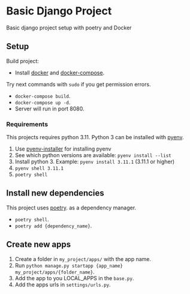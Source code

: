 # Basic Django Project
Basic django project setup with poetry and Docker

## Setup

Build project:
- Install [docker](https://docs.docker.com/engine/install/) and [docker-compose](https://docs.docker.com/compose/install/).

Try next commands with `sudo` if you get permission errors.
- `docker-compose build`.
- `docker-compose up -d`.
- Server will run in port 8080.

### Requirements

This projects requires python 3.11.
Python 3 can be installed with [pyenv](https://github.com/pyenv/pyenv).

1. Use [pyenv-installer](https://github.com/pyenv/pyenv-installer) for installing pyenv
1. See which python versions are available: `pyenv install --list`
1. Install python 3. Example: `pyenv install 3.11.1` (3.11.1 or higher)
1. `pyenv shell 3.11.1`
1. `poetry shell`


## Install new dependencies
This project uses [poetry](https://python-poetry.org/). as a dependency manager.
- `poetry shell`.
- `poetry add {dependency_name}`.


## Create new apps
1) Create a folder in `my_project/apps/` with the app name.
1) Run `python manage.py startapp {app_name} my_project/apps/{folder_name}`.
1) Add the app to you LOCAL_APPS in the `base.py`.
1) Add the apps urls in `settings/urls.py`.



